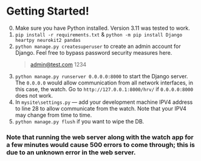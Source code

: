 # Getting Started!

0. Make sure you have Python installed. Version 3.11 was tested to work.
1. `pip install -r requirements.txt` & `python -m pip install Django heartpy neurokit2 pandas`
2. `python manage.py createsuperuser` to create an admin account for Django. Feel free to bypass password security measures here.
    > admin@test.com 1234
3. `python manage.py runserver 0.0.0.0:8000` to start the Django server. The `0.0.0.0` would allow communication from all network interfaces, in this case, the watch. Go to `http://127.0.0.1:8000/hrv/` if `0.0.0.0:8000` does not work.
4. In `mysite\settings.py` — add your development machine IPV4 address to line 28 to allow communicate from the watch. Note that your IPV4 may change from time to time.
5. `python manage.py flush` if you want to wipe the DB.

### Note that running the web server along with the watch app for a few minutes would cause 500 errors to come through; this is due to an unknown error in the web server.